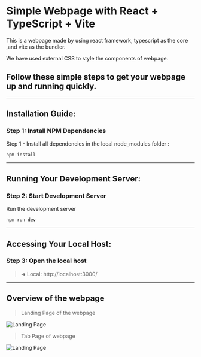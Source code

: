 # Simple Webpage with React + TypeScript + Vite


This is a webpage made by using react framework, typescript as the core ,and vite as the bundler.

We have used external CSS to style the components of webpage.

## Follow these simple steps to get your webpage up and running quickly.

---

## Installation Guide:

### Step 1: Install NPM Dependencies

Step 1 - Install all dependencies in the local node_modules folder :

```npm install```

---
## Running Your Development Server:

### Step 2: Start Development Server


Run the development server

```npm run dev```

---
## Accessing Your Local Host:

### Step 3: Open the local host

> ➜  Local:   http://localhost:3000/

---


## Overview of the webpage

>Landing Page of the webpage

![Landing Page](src/assets/OverviewImage/OverviewLandingPage.png)

>Tab Page of webpage

![Landing Page](src/assets/OverviewImage/OverviewTabPage.png)




